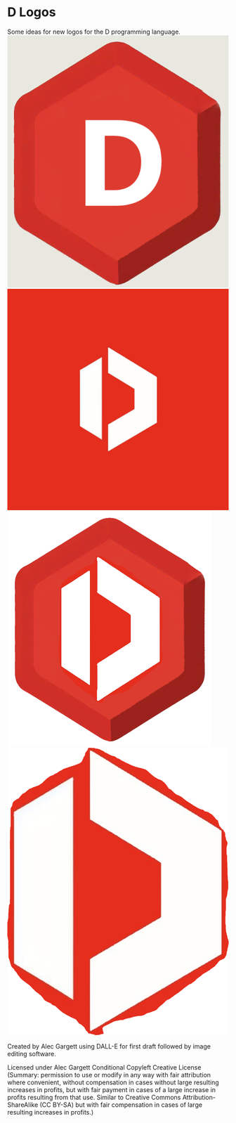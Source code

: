# D Logos

Some ideas for new logos for the D programming language.
<img src="https://raw.githubusercontent.com/alecgargett/dlogos/main/dlogo1.3.0_ag_basic_3D_hexagon.png" alt="D Logo Basic" />
<img src="https://raw.githubusercontent.com/alecgargett/dlogos/main/dlogo2.2.1_ag_modern_square.png" alt="D Logo Modern 3D Square" />
<img src="https://raw.githubusercontent.com/alecgargett/dlogos/main/dlogo2.3.2_ag_modern_3D_hexagon.png" alt="D Logo Modern 3D Hexagon" />
<img src="https://raw.githubusercontent.com/alecgargett/dlogos/main/dlogo2.2.3_ag_modern_cutout.png" alt="D Logo Modern 3D Cutout" />

Created by Alec Gargett using DALL-E for first draft followed by image editing software.

Licensed under Alec Gargett Conditional Copyleft Creative License (Summary: permission to use or modify in any way with fair attribution where convenient, without compensation in cases without large resulting increases in profits, but with fair payment in cases of a large increase in profits resulting from that use. Similar to Creative Commons Attribution-ShareAlike (CC BY-SA) but with fair compensation in cases of large resulting increases in profits.)
